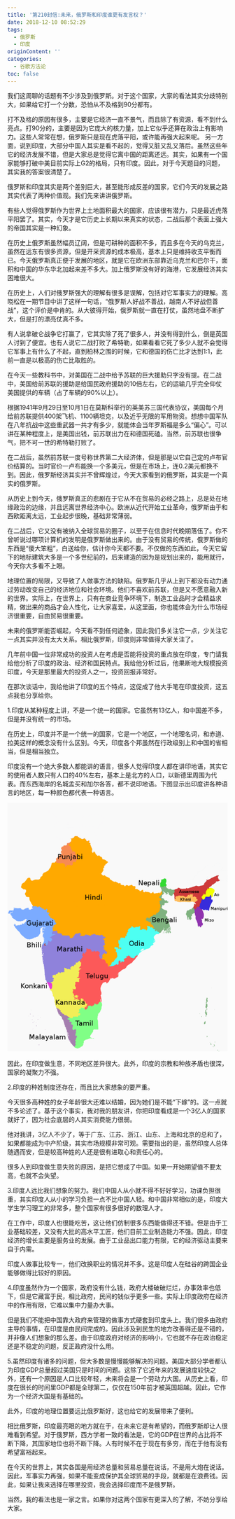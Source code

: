 ```yaml
---
title: '第210封信:未来，俄罗斯和印度谁更有发言权？'
date: 2018-12-10 08:52:29
tags:
  - 俄罗斯
  - 印度
originContent: ''
categories:
  - 谷歌方法论
toc: false
---
```

我们这周聊的话题有不少涉及到俄罗斯。对于这个国家，大家的看法其实分歧特别大，如果给它打一个分数，恐怕从不及格到90分都有。

打不及格的原因有很多，主要是它经济一直不景气，而且除了有资源，看不到什么亮点。打90分的，主要是因为它庞大的核力量，加上它似乎还算在政治上有影响力。这些人常常在想，俄罗斯只是现在虎落平阳，或许能再强大起来呢。
另一方面，说到印度，大部分中国人其实是看不起的，觉得又脏又乱又落后。虽然这些年它的经济发展不错，但是大家总是觉得它离中国的距离还远。其实，如果有一个国家能够打破中美目前实际上G2的格局，只有印度。因此，对于今天题目的问题，其实我的答案很清楚了。

俄罗斯和印度其实是两个差别巨大，甚至能形成反差的国家，它们今天的发展之路其实代表了两种价值观。我们先来讲讲俄罗斯。

有些人觉得俄罗斯作为世界上土地面积最大的国家，应该很有潜力，只是最近虎落平阳罢了。其实，今天才是它历史上长期以来真实的状态，二战后那个表面上强大的帝国其实是一种幻象。

在历史上俄罗斯虽然幅员辽阔，但是可耕种的面积不多，而且多在今天的乌克兰，虽然在远东有很多资源，但是开采资源的成本极高，基本上只是维持收支平衡而已。今天俄罗斯真正便于发展的地区，就是它在欧洲东部靠近乌克兰和巴尔干，面积和中国的华东华北加起来差不多大。加上俄罗斯没有好的海港，它发展经济其实困难很大。

在历史上，人们对俄罗斯强大的理解有很多是误解，包括对它军事实力的理解。高晓松在一期节目中讲了这样一句话，“俄罗斯人好战不善战，越南人不好战但善战”，这个评价是中肯的。从大彼得开始，俄罗斯就一直在打仗，虽然地盘不断扩大，但是打的漂亮仗真不多。

有人说拿破仑战争它打赢了，它其实除了死了很多人，并没有得到什么，倒是英国人讨到了便宜。也有人说它二战打败了希特勒，如果看看它死了多少人就不会觉得它军事上有什么了不起，直到柏林之围的时候，它和德国的伤亡比才达到1:1，此前一直是以极高的伤亡比取胜的。

在今天一些教科书中，对美国在二战中给予苏联的巨大援助只字没有提。在二战中，美国给前苏联的援助是给国民政府援助的10倍左右，它的运输几乎完全仰仗美国提供的车辆（占了车辆的90%以上）。

根据1941年9月29日至10月1日在莫斯科举行的英美苏三国代表协议，美国每个月给前苏联提供400架飞机、1100辆坦克，以及近乎无限的军用物资。想想中国军队在八年抗战中这些重武器一共才有多少，就能体会当年罗斯福是多么“偏心”。可以讲在某种程度上，是美国出钱，前苏联出力在和德国死磕。当然，前苏联也很争气，把不可一世的希特勒打败了。

在二战后，虽然前苏联一度号称世界第二大经济体，但是那是以它自己定的卢布官价结算的。当时官价一卢布能换一个多美元，但是在市场上，连0.2美元都换不到。因此，俄罗斯经济其实并不曾辉煌过，今天大家看到的俄罗斯，其实是一个真实的俄罗斯。

从历史上到今天，俄罗斯真正的悲剧在于它从不在贸易的必经之路上，总是处在地缘政治的边缘，并且远离世界经济中心。欧洲从近代开始工业革命，俄罗斯由于和西欧距离太远，工业起步很晚，基础非常薄弱。

在二战后，它又没有被纳入全球贸易的圈子，以至于在信息时代晚期落伍了。你不曾听说过哪项计算机的发明是俄罗斯做出来的。由于没有贸易的传统，俄罗斯做的东西是“傻大笨粗”，白送给你，估计你今天都不要。不仅做的东西如此，今天它留下的地标建筑大多是一个多世纪前的，后来建造的因为是规划出来的，能用就行，今天你大多看不上眼。

地理位置的局限，又导致了人做事方法的缺陷。俄罗斯几乎从上到下都没有动力通过劳动改变自己的经济地位和社会环境。他们不喜欢前苏联，但是又不愿意融入新的世界。实际上，在世界上，只有在商业竞争环境下，制造工业品时才会精益求精，做出来的商品才会人性化，让大家喜爱。从这里面，你也能体会为什么市场经济很重要，自由贸易很重要。

未来的俄罗斯能否崛起，今天看不到任何迹象，因此我们多关注它一点，少关注它一点其实并没有太大关系。相比俄罗斯，印度则非常值得大家关注了。

几年前中国一位非常成功的投资人在考虑是否能将投资的重点放在印度，专门请我给他分析了印度的政治、经济和国民特点。我给他分析过后，他果断地大规模投资印度，今天是那里最大的投资人之一，投资回报非常好。

在那次谈话中，我给他讲了印度的五个特点，这促成了他大手笔在印度投资，这五点我也分享给你。

1.印度从某种程度上讲，不是一个统一的国家。它虽然有13亿人，和中国差不多，但是并没有统一的市场。

在历史上，印度并不是一个统一的国家，它是一个地区，一个地理名词，和赤道、拉美这样的概念没有什么区别。今天，印度各个邦虽然在行政级别上和中国的省相当，但是相当独立。

印度没有一个绝大多数人都能讲的语言，很多人觉得印度人都在讲印地语，其实它的使用者人数只有人口的40%左右，基本上是北方的人口，以新德里周围为代表。而东西海岸的名城孟买和加尔各答，都不说印地语。下图显示出印度讲各种语言的地区，每一种颜色都代表一种语言。

![印度讲各种语言的地区](第210封信-未来，俄罗斯和印度谁更有发言权？/20181210085331.png)

因此，在印度做生意，不同地区差异很大。此外，印度的宗教和种族矛盾也很深，国家的凝聚力不强。

2.印度的种姓制度还存在，而且比大家想象的要严重。

今天很多高种姓的女子年龄很大还难以结婚，因为她们是不能“下嫁”的。这一点就不多论述了。基于这个事实，我对我的朋友讲，你把印度看成是一个3亿人的国家就好了，因为社会底层的人其实消费能力很弱。

他对我讲，3亿人不少了，等于广东、江苏、浙江、山东、上海和北京的总和了，如果都能成为中产阶级，其实市场规模非常可观。需要指出的是，虽然印度人总体随遇而安，但是较高种姓的人还是很有进取心和责任心的。

很多人到印度做生意失败的原因，是把它想成了中国。如果一开始期望值不要太高，也就不会失望。

3.印度人远比我们想象的努力。我们中国人从小就不得不好好学习，功课负担很重，其实印度人从小的学习负担一点不比中国人轻。和中国非常相似的是，印度大学生学习理工的非常多，整个国家有很多很好的数理人才。

在工作中，印度人也很能吃苦，这让他们仿制很多东西能做得还不错。但是由于工业基础较差，又没有大批的高水平工匠，他们目前工业制造能力不强。因此，印度经济的增长主要是服务业的发展。由于工业品出口能力有限，它的经济驱动主要来自于内需。

印度人做事比较专一，他们改换职业的情况并不多。这是印度人在硅谷的跨国企业能够做得比较好的原因。

4.印度虽然作为一个国家，政府没有什么钱，政府大楼破破烂烂，办事效率也低下，但是它藏富于民，相比政府，民间的钱似乎更多一些。实际上印度政府在经济中的作用有限，它难以集中力量办大事。

但是我们不能把中国靠大政府来管理的做事方式硬套到印度头上。我们很多由政府主导的事情，在印度是由民间完成的。因此涉及到民生的地方改善得还是不错的，并非像人们想象的那么差。由于印度政府对经济的影响小，它也就不存在政治稳定还是不稳定的问题，反正政府没什么用。

5.虽然印度有诸多的问题，但大多数是慢慢能够解决的问题。美国大部分学者都认为印度GDP总量超过美国只是时间的问题。这除了它近年来的发展速度较快之外，还有一个原因是人口比较年轻，未来将会是一个劳动力大国。从历史上看，印度在很长的时间里GDP都是全球第二，仅仅在150年前才被英国超越。因此，它作为一个经济大国是有基础的。

此外，印度的地理位置要远比俄罗斯好，这也给它的发展带来了便利。

相比俄罗斯，印度最亮眼的地方就在于，在未来它是有希望的，而俄罗斯却让人很难看到希望。对于俄罗斯，西方学者一致的看法是，它的GDP在世界的占比将不断下降，其国家地位也将不断下降。人有时候不在于现在有多穷，而在于他有没有希望富裕起来。

在今天的世界上，其实各国是用经济总量和贸易总量在说话，不是用大炮在说话。因此，军事实力再强，如果不能变成保护其全球贸易的手段，就都是在浪费钱。因此，如果让我来选择在哪里投资，我会选择印度而不是俄罗斯。

当然，我的看法也是一家之言。如果你对这两个国家有更深入的了解，不妨分享给大家。